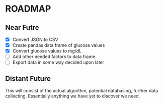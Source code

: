 # ROADMAP

## Near Futre
- [X] Convert JSON to CSV
- [X] Create pandas data frame of glucose values
- [X] Convert glucose values to mg/dL
- [ ] Add other needed factors to data frame
- [ ] Export data in some way decided upon later

## Distant Future
This will consist of the actual algorithm, potential databasing, further data collecting.
Essentially anything we have yet to discover we need.
